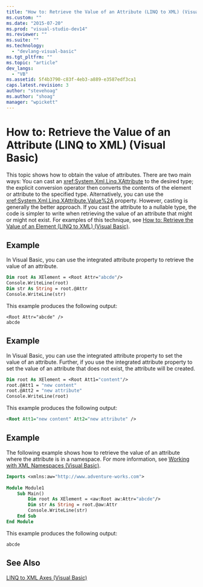 ```yaml
---
title: "How to: Retrieve the Value of an Attribute (LINQ to XML) (Visual Basic) | Microsoft Docs"
ms.custom: ""
ms.date: "2015-07-20"
ms.prod: "visual-studio-dev14"
ms.reviewer: ""
ms.suite: ""
ms.technology: 
  - "devlang-visual-basic"
ms.tgt_pltfrm: ""
ms.topic: "article"
dev_langs: 
  - "VB"
ms.assetid: 5f4b3790-c83f-4eb3-a889-e3587edf3ca1
caps.latest.revision: 3
author: "stevehoag"
ms.author: "shoag"
manager: "wpickett"
---
```

# How to: Retrieve the Value of an Attribute (LINQ to XML) (Visual Basic)
This topic shows how to obtain the value of attributes. There are two main ways: You can cast an <xref:System.Xml.Linq.XAttribute> to the desired type; the explicit conversion operator then converts the contents of the element or attribute to the specified type. Alternatively, you can use the <xref:System.Xml.Linq.XAttribute.Value%2A> property. However, casting is generally the better approach. If you cast the attribute to a nullable type, the code is simpler to write when retrieving the value of an attribute that might or might not exist. For examples of this technique, see [How to: Retrieve the Value of an Element (LINQ to XML) (Visual Basic)](../../../../visual-basic/programming-guide/concepts/linq/how-to-retrieve-the-value-of-an-element-linq-to-xml.md).  
  
## Example  
 In Visual Basic, you can use the integrated attribute property to retrieve the value of an attribute.  
  
```vb  
Dim root As XElement = <Root Attr="abcde"/>  
Console.WriteLine(root)  
Dim str As String = root.@Attr  
Console.WriteLine(str)  
```  
  
 This example produces the following output:  
  
```  
<Root Attr="abcde" />  
abcde  
```  
  
## Example  
 In Visual Basic, you can use the integrated attribute property to set the value of an attribute. Further, if you use the integrated attribute property to set the value of an attribute that does not exist, the attribute will be created.  
  
```vb  
Dim root As XElement = <Root Att1="content"/>  
root.@Att1 = "new content"  
root.@Att2 = "new attribute"  
Console.WriteLine(root)  
```  
  
 This example produces the following output:  
  
```xml  
<Root Att1="new content" Att2="new attribute" />  
```  
  
## Example  
 The following example shows how to retrieve the value of an attribute where the attribute is in a namespace. For more information, see [Working with XML Namespaces (Visual Basic)](../../../../visual-basic/programming-guide/concepts/linq/working-with-xml-namespaces.md).  
  
```vb  
Imports <xmlns:aw="http://www.adventure-works.com">  
  
Module Module1  
    Sub Main()  
        Dim root As XElement = <aw:Root aw:Attr="abcde"/>  
        Dim str As String = root.@aw:Attr  
        Console.WriteLine(str)  
    End Sub  
End Module  
```  
  
 This example produces the following output:  
  
```  
abcde  
```  
  
## See Also  
 [LINQ to XML Axes (Visual Basic)](../../../../visual-basic/programming-guide/concepts/linq/linq-to-xml-axes.md)